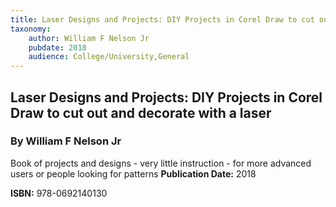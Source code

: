 ```yaml
---
title: Laser Designs and Projects: DIY Projects in Corel Draw to cut out and decorate with a laser
taxonomy:
	author: William F Nelson Jr
	pubdate: 2018
	audience: College/University,General
---
```

## Laser Designs and Projects: DIY Projects in Corel Draw to cut out and decorate with a laser
### By William F Nelson Jr

Book of projects and designs - very little instruction - for more advanced users or people looking for patterns
**Publication Date:** 2018

**ISBN:** 978-0692140130
